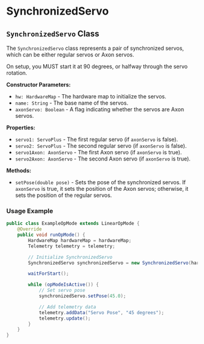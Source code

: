 # SynchronizedServo

## `SynchronizedServo` Class

The `SynchronizedServo` class represents a pair of synchronized servos, which can be either regular servos or Axon servos.

On setup, you MUST start it at 90 degrees, or halfway through the servo rotation.

**Constructor Parameters:**
- `hw: HardwareMap` - The hardware map to initialize the servos.
- `name: String` - The base name of the servos.
- `axonServo: Boolean` - A flag indicating whether the servos are Axon servos.

**Properties:**
- `servo1: ServoPlus` - The first regular servo (if `axonServo` is false).
- `servo2: ServoPlus` - The second regular servo (if `axonServo` is false).
- `servo1Axon: AxonServo` - The first Axon servo (if `axonServo` is true).
- `servo2Axon: AxonServo` - The second Axon servo (if `axonServo` is true).

**Methods:**
- `setPose(double pose)` - Sets the pose of the synchronized servos. If `axonServo` is true, it sets the position of the Axon servos; otherwise, it sets the position of the regular servos.

### Usage Example

```java
public class ExampleOpMode extends LinearOpMode {
    @Override
    public void runOpMode() {
        HardwareMap hardwareMap = hardwareMap;
        Telemetry telemetry = telemetry;

        // Initialize SynchronizedServo
        SynchronizedServo synchronizedServo = new SynchronizedServo(hardwareMap, "servoName", true);

        waitForStart();

        while (opModeIsActive()) {
            // Set servo pose
            synchronizedServo.setPose(45.0);

            // Add telemetry data
            telemetry.addData("Servo Pose", "45 degrees");
            telemetry.update();
        }
    }
}
```